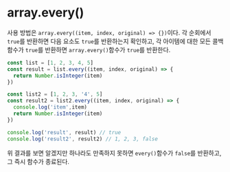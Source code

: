 # array.every()
사용 방법은 `array.every((item, index, original) => {})`이다. 각 순회에서 `true`를 반환하면 다음 요소도 `true`를 반환하는지 확인하고, 각 아이템에 대한 모든 콜백함수가 `true`를 반환하면 `array.every()`함수가 `true`를 반환한다.

```js
const list = [1, 2, 3, 4, 5]
const result = list.every((item, index, original) => {
  return Number.isInteger(item)
})

const list2 = [1, 2, 3, '4', 5]
const result2 = list2.every((item, index, original) => {
  console.log('item',item)
  return Number.isInteger(item)
})

console.log('result', result) // true
console.log('result2', result2) // 1, 2, 3, false
```

위 결과를 보면 알겠지만 하나라도 만족하지 못하면 `every()`함수가 `false`를 반환하고, 그 즉시 함수가 종료된다.
